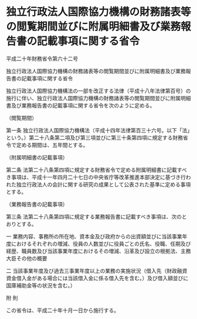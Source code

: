 # 独立行政法人国際協力機構の財務諸表等の閲覧期間並びに附属明細書及び業務報告書の記載事項に関する省令

平成二十年財務省令第六十二号

独立行政法人国際協力機構の財務諸表等の閲覧期間並びに附属明細書及び業務報告書の記載事項に関する省令

独立行政法人国際協力機構法の一部を改正する法律（平成十八年法律第百号）の施行に伴い、独立行政法人国際協力機構の財務諸表等の閲覧期間並びに附属明細書及び業務報告書の記載事項に関する省令を次のように定める。

（閲覧期間）

第一条 独立行政法人国際協力機構法（平成十四年法律第百三十六号。以下「法」という。）第二十八条第二項及び第三項並びに第三十条第四項に規定する財務省令で定める期間は、五年間とする。

（附属明細書の記載事項）

第二条 法第二十八条第四項に規定する財務省令で定める附属明細書に記載すべき事項は、平成十一年四月二十七日の中央省庁等改革推進本部決定に基づき行われた独立行政法人の会計に関する研究の成果として公表された基準に定める事項とする。

（業務報告書の記載事項）

第三条 法第二十八条第四項に規定する業務報告書に記載すべき事項は、次のとおりとする。

一 業務内容、事務所の所在地、資本金及び政府からの出資額並びに当該事業年度におけるそれぞれの増減、役員の人数並びに役員ごとの氏名、役職、任期及び経歴、職員数及び当該事業年度におけるその増減、沿革及び設立の根拠法、主務大臣その他の概要

二 当該事業年度及び過去三事業年度以上の業務の実施状況（借入先（財政融資資金借入金がある場合には当該借入金に係る借入先を含む。）及び借入額並びに国庫補助金等の状況を含む。）

附 則

この省令は、平成二十年十月一日から施行する。
